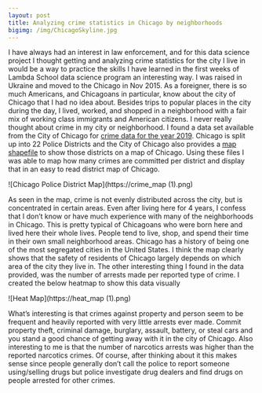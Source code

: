 ```yaml
---
layout: post
title: Analyzing crime statistics in Chicago by neighborhoods
bigimg: /img/ChicagoSkyline.jpg
--- 
```

I have always had an interest in law enforcement, and for this data science project I thought getting and analyzing crime statistics for the city I live in would be a way to practice the skills I have learned in the first weeks of Lambda School data science program an interesting way.
I was raised in Ukraine and moved to the Chicago in Nov 2015. As a foreigner, there is so much Americans, and Chicagoans in particular, know about the city of Chicago that I had no idea about. 
Besides trips to popular places in the city during the day, I lived, worked, and shopped in a neighborhood with a fair mix of working class immigrants and American citizens. 
I never really thought about crime in my city or neighborhood.
I found a data set available from the City of Chicago for [crime data for the year 2019](https://data.cityofchicago.org/Public-Safety/Crimes-2019/w98m-zvie).
Chicago is split up into 22 Police Districts and the City of Chicago also provides a [map shapefile](https://data.cityofchicago.org/Public-Safety/Boundaries-Police-Districts-current-/fthy-xz3r) to show those districts on a map of Chicago.
Using these files I was able to map how many crimes are committed per district and display that in an easy to read district map of Chicago.


![Chicago Police District Map](https://crime_map (1).png)
  
  
As seen in the map, crime is not evenly distributed across the city, but is concentrated in certain areas. Even after living here for 4 years, I confess that I don’t know or have much experience with many of the neighborhoods in Chicago. 
This is pretty typical of Chicagoans who were born here and lived here their whole lives. 
People tend to live, shop, and spend their time in their own small neighborhood areas. 
Chicago has a history of being one of the most segregated cities in the United States.
I think the map clearly shows that the safety of residents of Chicago largely depends on which area of the city they live in.
The other interesting thing I found in the data provided, was the number of arrests made per reported type of crime. 
I created the below heatmap to show this data visually


![Heat Map](https://heat_map (1).png)
  
  
What’s interesting is that crimes against property and person seem to be frequent and heavily reported with very little arrests ever made. 
Commit property theft, criminal damage, burglary, assault, battery, or steal cars and you stand a good chance of getting away with it in the city of Chicago. 
Also interesting to me is that the number of narcotics arrests was higher than the reported narcotics crimes.
Of course, after thinking about it this makes sense since people generally don’t call the police to report someone using/selling drugs but police investigate drug dealers and find drugs on people arrested for other crimes.

